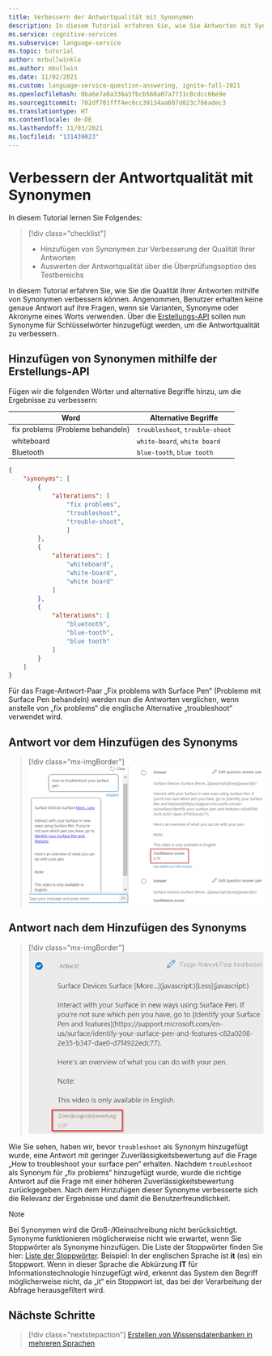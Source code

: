 ```yaml
---
title: Verbessern der Antwortqualität mit Synonymen
description: In diesem Tutorial erfahren Sie, wie Sie Antworten mit Synonymen und alternativen Wörtern verbessern.
ms.service: cognitive-services
ms.subservice: language-service
ms.topic: tutorial
author: mrbullwinkle
ms.author: mbullwin
ms.date: 11/02/2021
ms.custom: language-service-question-answering, ignite-fall-2021
ms.openlocfilehash: 0ba6e7a0a336a5fbcb560a07a7731c8cdcc66e9e
ms.sourcegitcommit: 702df701fff4ec6cc39134aa607d023c766adec3
ms.translationtype: HT
ms.contentlocale: de-DE
ms.lasthandoff: 11/03/2021
ms.locfileid: "131439023"
---
```

# <a name="improve-quality-of-response-with-synonyms"></a>Verbessern der Antwortqualität mit Synonymen

In diesem Tutorial lernen Sie Folgendes:

> [!div class="checklist"]
> * Hinzufügen von Synonymen zur Verbesserung der Qualität Ihrer Antworten
> * Auswerten der Antwortqualität über die Überprüfungsoption des Testbereichs

In diesem Tutorial erfahren Sie, wie Sie die Qualität Ihrer Antworten mithilfe von Synonymen verbessern können. Angenommen, Benutzer erhalten keine genaue Antwort auf ihre Fragen, wenn sie Varianten, Synonyme oder Akronyme eines Worts verwenden. Über die [Erstellungs-API](/rest/api/cognitiveservices-qnamaker/QnAMaker4.0/Alterations) sollen nun Synonyme für Schlüsselwörter hinzugefügt werden, um die Antwortqualität zu verbessern.

## <a name="add-synonyms-using-authoring-api"></a>Hinzufügen von Synonymen mithilfe der Erstellungs-API

Fügen wir die folgenden Wörter und alternative Begriffe hinzu, um die Ergebnisse zu verbessern:

|Word | Alternative Begriffe|
|--------------|--------------------------------|
| fix problems (Probleme behandeln) | `troubleshoot`, `trouble-shoot`|
| whiteboard   | `white-board`, `white board`   |
| Bluetooth    | `blue-tooth`, `blue tooth`     |

```json
{
    "synonyms": [
        {
            "alterations": [
                "fix problems",
                "troubleshoot",
                "trouble-shoot",
                ]
        },
        {
            "alterations": [
                "whiteboard",
                "white-board",
                "white board"
            ]
        },
        {
            "alterations": [
                "bluetooth",
                "blue-tooth",
                "blue tooth"
            ]
        }
    ]
}

```

Für das Frage-Antwort-Paar „Fix problems with Surface Pen“ (Probleme mit Surface Pen behandeln) werden nun die Antworten verglichen, wenn anstelle von „fix problems“ die englische Alternative „troubleshoot“ verwendet wird.

## <a name="response-before-addition-of-synonym"></a>Antwort vor dem Hinzufügen des Synonyms

> [!div class="mx-imgBorder"]
> [ ![Screenshot: Rot hervorgehobene Zuverlässigkeitsbewertung von 0,74]( ../media/adding-synonyms/score.png) ]( ../media/adding-synonyms/score.png#lightbox)

## <a name="response-after-addition-of-synonym"></a>Antwort nach dem Hinzufügen des Synonyms

> [!div class="mx-imgBorder"]
> [ ![Screenshot: Rot hervorgehobene Zuverlässigkeitsbewertung von 0,97]( ../media/adding-synonyms/score-improvement.png) ]( ../media/adding-synonyms/score-improvement.png#lightbox)

Wie Sie sehen, haben wir, bevor `troubleshoot` als Synonym hinzugefügt wurde, eine Antwort mit geringer Zuverlässigkeitsbewertung auf die Frage „How to troubleshoot your surface pen“ erhalten. Nachdem `troubleshoot` als Synonym für „fix problems“ hinzugefügt wurde, wurde die richtige Antwort auf die Frage mit einer höheren Zuverlässigkeitsbewertung zurückgegeben. Nach dem Hinzufügen dieser Synonyme verbesserte sich die Relevanz der Ergebnisse und damit die Benutzerfreundlichkeit.

> [!NOTE]
> Bei Synonymen wird die Groß-/Kleinschreibung nicht berücksichtigt. Synonyme funktionieren möglicherweise nicht wie erwartet, wenn Sie Stoppwörter als Synonyme hinzufügen. Die Liste der Stoppwörter finden Sie hier: [Liste der Stoppwörter](https://github.com/Azure-Samples/azure-search-sample-data/blob/master/STOPWORDS.md).
> Beispiel: In der englischen Sprache ist **it** (es) ein Stoppwort. Wenn in dieser Sprache die Abkürzung **IT** für Informationstechnologie hinzugefügt wird, erkennt das System den Begriff möglicherweise nicht, da „it“ ein Stoppwort ist, das bei der Verarbeitung der Abfrage herausgefiltert wird.

## <a name="next-steps"></a>Nächste Schritte

> [!div class="nextstepaction"]
> [Erstellen von Wissensdatenbanken in mehreren Sprachen](multiple-languages.md)
